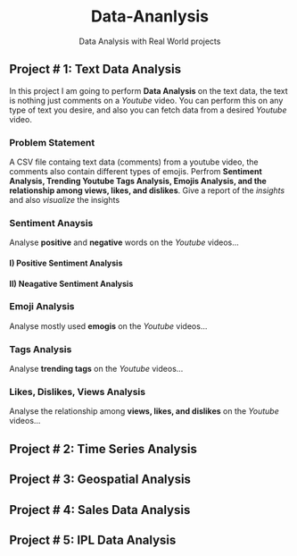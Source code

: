 <div align="center">
  
# Data-Ananlysis
Data Analysis with Real World projects
</div>

## Project # 1: Text Data Analysis
In this project I am going to perform **Data Analysis** on the text data, the text is nothing just comments on a *Youtube* video.
You can perform this on any type of text you desire, and also you can fetch data from a desired *Youtube* video.
### Problem Statement
A CSV file containg text data (comments) from a youtube video, the comments also contain different types of emojis.
Perfrom **Sentiment Analysis, Trending Youtube Tags Analysis, Emojis Analysis, and the relationship among views, likes, and dislikes**. Give a report of the *insights* and also *visualize* the insights   
### Sentiment Anaysis
Analyse **positive** and **negative** words on the *Youtube* videos...
#### I) Positive Sentiment Analysis
#### II) Neagative Sentiment Analysis
### Emoji Analysis
Analyse mostly used **emogis** on the *Youtube* videos...
### Tags Analysis
Analyse **trending tags** on the *Youtube* videos...
### Likes, Dislikes, Views Analysis
Analyse the relationship among **views, likes, and dislikes** on the *Youtube* videos...

## Project # 2: Time Series Analysis

## Project # 3: Geospatial Analysis

## Project # 4: Sales Data Analysis

## Project # 5: IPL Data Analysis
